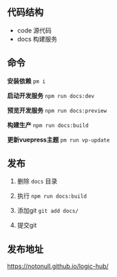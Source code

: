 ## 代码结构

* code 源代码
* docs 构建服务

## 命令

**安装依赖** `pm i`

**启动开发服务** `npm run docs:dev`

**预览开发服务** `npm run docs:preview`

**构建生产** `npm run docs:build`

**更新vuepress主题** `pm run vp-update`

## 发布

1. 删除 `docs` 目录

2. 执行 `npm run docs:build`
3. 添加git `git add docs/`
4. 提交git

## 发布地址

https://notonull.github.io/logic-hub/

